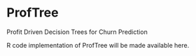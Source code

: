 # ProfTree
Profit Driven Decision Trees for Churn Prediction

R code implementation of ProfTree will be made available here.
